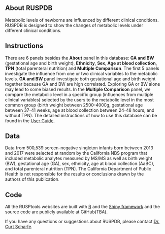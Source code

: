 ## About RUSPDB
Metabolic levels of newborns are influenced by different clinical conditions. RUSPDB is designed to show the changes of metabolic levels under different clinical conditions. 

## Instructions
There are 6 panels besides the **About** panel in this database: **GA and BW** (gestational age and birth weight), **Ethnicity**, **Sex**, **Age at blood collection**, **TPN** (total parenteral nutrition) and **Multiple Comparison**. The first 5 panels investigate the influence from one or two clinical variables to the metabolic levels. **GA and BW** panel investigate both gestational age and birth weight together because GA and BW are high correlated. Exploring GA or BW alone may lead to some biased results. In the **Multiple Comparison** panel, we compare the metabolic level in a specific group (influences from multiple clinical variables) selected by the users to the metabolic level in the most common group (birth weight between 2500-4000g, gestational age between 37-41 weeks, age at blood collection between 24-48 hours, and without TPN). The detailed instructions of how to use this database can be found in the <a href="userguide.pdf" download="user_guide.pdf">User Guide</a>.

## Data
Data from 500,539 screen-negative singleton infants born between 2013 and 2017 were selected at random by the California NBS program that included metabolic analytes measured by MS/MS as well as birth weight (BW), gestational age (GA), sex, ethnicity, age at blood collection (AaBC), and total parenteral nutrition (TPN). The California Department of Public Health is not responsible for the results or conclusions drawn by the authors of this publication.

## Code
All the RUSPtools websites are built with <a href="http://www.r-project.org" target="_blank">R</a> and the <a href="http://shiny.rstudio.com" target="_blank">Shiny framework</a> and the source code are publicly available at GitHub(TBA). 

If you have any questions or suggestions about RUSPDB, please contact [Dr. Curt Scharfe](mailto:curt.scharfe@yale.edu). 

